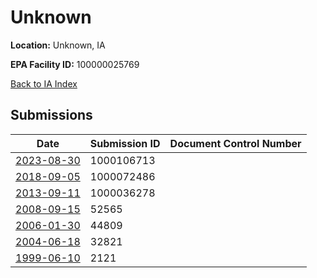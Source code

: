 # Unknown

**Location:** Unknown, IA

**EPA Facility ID:** 100000025769

[Back to IA Index](../../index.md)

## Submissions

| Date | Submission ID | Document Control Number |
|------|--------------|-------------------------|
| [2023-08-30](submissions/1000106713.md) | 1000106713 |  |
| [2018-09-05](submissions/1000072486.md) | 1000072486 |  |
| [2013-09-11](submissions/1000036278.md) | 1000036278 |  |
| [2008-09-15](submissions/52565.md) | 52565 |  |
| [2006-01-30](submissions/44809.md) | 44809 |  |
| [2004-06-18](submissions/32821.md) | 32821 |  |
| [1999-06-10](submissions/2121.md) | 2121 |  |
